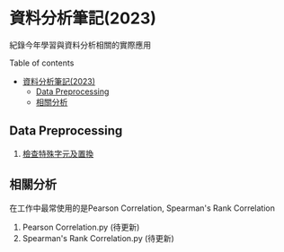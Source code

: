 # 資料分析筆記(2023)

紀錄今年學習與資料分析相關的實際應用

Table of contents

- [資料分析筆記(2023)](#資料分析筆記2023)
  - [Data Preprocessing](#data-preprocessing)
  - [相關分析](#相關分析)

## Data Preprocessing

1. [檢查特殊字元及置換](./src/special_char.py)

## 相關分析

在工作中最常使用的是Pearson Correlation, Spearman's Rank Correlation

1. Pearson Correlation.py (待更新)
2. Spearman's Rank Correlation.py (待更新)
